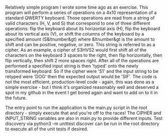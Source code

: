 Relatively simple program I wrote some time ago as an exercise. This program will perform a series of operations on a 4x10 representation of a standard QWERTY keyboard. Those operations are read from a string of valid characters (H, V, and S) that correspond to one of three different operations: flip the keyboard about its horizontal axis (H), flip the keyboard about its vertical axis (V), or shift the columns of the keyboard by a specified amount (S&ltnumber&gt) where &ltnumber&gt is the amount to shift and can be positive, negative, or zero. This string is referred to as a cipher. As an example, a cipher of S3HVS2 would first shift all of the characters on the keyboard 3 spaces to the right, then flip horizontally, then flip vertically, then shift 2 more spaces right. After all of the operations are performed a specified input string is then 'typed' onto the newly transformed keyboard. So if the cipher were 'S1' and the input string to be retyped were 'DOG' then the expected output would be 'SIF'. The code is not the most efficient, production-level code - again, this was done as a simple exercise - but I think it's organized reasonably well and deserved a spot in my github in the event I get bored again and want to add on to it in the future.

The entry point to run the application is the main.py script in the root directory - simply execute that and you're off to the races! The CIPHER and INPUT_STRING variables are also in main.py to provide different inputs. Test discovery via python3 -m unittest discover can be run in the root directory to execute all of the unit tests if desired.